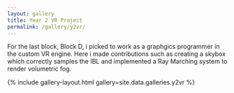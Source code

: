 ```yaml
---
layout: gallery
title: Year 2 VR Project
permalink: /gallery/y2vr/
---
```


For the last block, Block D, i picked to work as a graphgics programmer in the custom VR engine. Here i made contributions such as creating a skybox which correctly samples the IBL and implemented a Ray Marching system to render volumetric fog.

{% include gallery-layout.html gallery=site.data.galleries.y2vr %}
